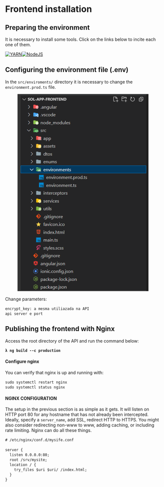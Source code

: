 # Frontend installation

## Preparing the environment&#x20;

It is necessary to install some tools. Click on the links below to incite each one of them.

[![YARN](https://img.shields.io/badge/Yarn-2C8EBB.svg?style=for-the-badge\&logo=Yarn\&logoColor=white)](https://yarnpkg.com/cli/install)[![NodeJS](https://img.shields.io/badge/node.js-%2343853D.svg?style=for-the-badge\&logo=node.js\&logoColor=white)](https://nodejs.org/en/)

## Configuring the environment file (.env)&#x20;

In the `src/enviroments/` directory it is necessary to change the `environment.prod.ts` file.

<figure><img src="../.gitbook/assets/arquivos.webp" alt=""><figcaption></figcaption></figure>

Change parameters:

```
encrypt_key: a mesma utiliazada na API
api server e port
```

## Publishing the frontend with Nginx&#x20;

Access the root directory of the API and run the command below:

<pre><code><strong>λ ng build --c production
</strong></code></pre>

#### Configure nginx&#x20;

You can verify that nginx is up and running with:

```
sudo systemctl restart nginx
sudo systemctl status nginx
```

#### NGINX CONFIGURATION&#x20;

The setup in the previous section is as simple as it gets. It will listen on HTTP port 80 for any hostname that has not already been intercepted. Ideally, specify a `server_name`, add SSL, redirect HTTP to HTTPS. You might also consider redirecting non-www to www, adding caching, or including rate limiting. Nginx can do all these things.

```
# /etc/nginx/conf.d/mysife.conf

server {
  listen 0.0.0.0:80;
  root /srv/mysite;
  location / {
    try_files $uri $uri/ /index.html;
  }
}
```
